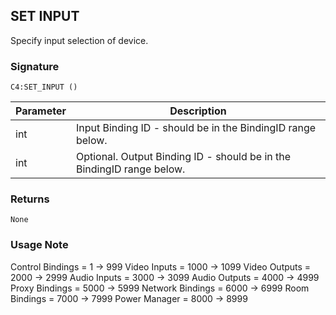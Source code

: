 ## SET INPUT

Specify input selection of device.


### Signature

`C4:SET_INPUT ()`

| Parameter | Description |
| --- | --- |
| int | Input Binding ID - should be in the BindingID range below. |
| int | Optional. Output Binding ID - should be in the BindingID range below. |


### Returns

`None`


### Usage Note

Control Bindings = 1 -\> 999
Video Inputs = 1000 -\> 1099
Video Outputs = 2000 -\> 2999
Audio Inputs = 3000 -\> 3099
Audio Outputs = 4000 -\> 4999
Proxy Bindings = 5000 -\> 5999
Network Bindings = 6000 -\> 6999
Room Bindings = 7000 -\> 7999
Power Manager = 8000 -\> 8999

